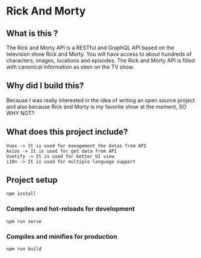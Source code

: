 # Rick And Morty

## What is this ? 

The Rick and Morty API is a RESTful and GraphQL API based on the television show Rick and Morty. You will have access to about hundreds of characters, images, locations and episodes. The Rick and Morty API is filled with canonical information as seen on the TV show.

## Why did I build this? 

Because I was really interested in the idea of writing an open source project and also because Rick and Morty is my favorite show at the moment, SO WHY NOT?

## What does this project include? 
```
Vuex -> It is used for management the datas from API
Axios -> It is used for get data from API
Vuetify -> It is used for better UI view 
i18n -> It is used for multiple language support
```
## Project setup
```
npm install
```
### Compiles and hot-reloads for development
```
npm run serve
```

### Compiles and minifies for production
```
npm run build
```
